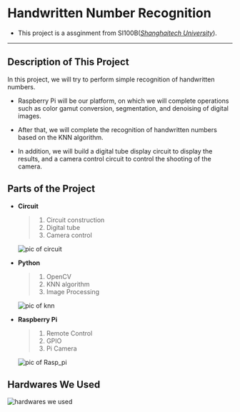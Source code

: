 # Handwritten Number Recognition  

* This project is a assginment from SI100B(<u>_Shanghaitech University_</u>).

----------

## Description of This Project

In this project, we will try to perform simple recognition of handwritten numbers.  

* Raspberry Pi will be our platform, on which we will complete operations such as color gamut conversion, segmentation, and denoising of digital images.  

* After that, we will complete the recognition of handwritten numbers based on the KNN algorithm.  

* In addition, we will build a digital tube display circuit to display the results, and a camera control circuit to control the shooting of the camera.

## Parts of the Project

* __Circuit__
    >
    > 1. Circuit construction
    > 2. Digital tube
    > 3. Camera control

    ![pic of circuit](https://gitee.com/zivmax/pics/raw/github/pic-of-circuit.jpg)

* __Python__
    >
    > 1. OpenCV
    > 2. KNN algorithm
    > 3. Image Processing

    ![pic of knn](https://gitee.com/zivmax/pics/raw/github/pic-of-knn.jpg)
* __Raspberry Pi__
    >
    > 1. Remote Control
    > 2. GPIO
    > 3. Pi Camera

    ![pic of Rasp_pi](https://gitee.com/zivmax/pics/raw/github/pic-of-Rasp_pi.jpg)

## Hardwares We Used

![hardwares we used](https://gitee.com/zivmax/pics/raw/github/hardware-we-used.jpg)

